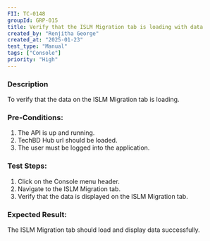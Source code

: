 ```yaml
---
FII: TC-0148
groupId: GRP-015
title: Verify that the ISLM Migration tab is loading with data
created_by: "Renjitha George"
created_at: "2025-01-23"
test_type: "Manual"
tags: ["Console"]
priority: "High"
---
```


### Description

To verify that the data on the ISLM Migration tab is loading.

### Pre-Conditions:

1. The API is up and running.
2. TechBD Hub url should be loaded.
3. The user must be logged into the application.

### Test Steps:

1. Click on the Console menu header.
2. Navigate to the ISLM Migration tab.
3. Verify that the data is displayed on the ISLM Migration tab.

### Expected Result:

The ISLM Migration tab should load and display data successfully.

